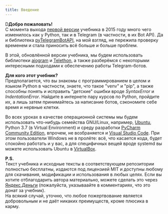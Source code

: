 ```yaml
---
title: Введение
---
```


D**Добро пожаловать!**  
С момента выхода [первой версии](https://mastergroosha.github.io/telegram-tutorial/) учебника в 2015 году
много чего изменилось как у Python, так и в Telegram (в частности, в их Bot API). 
Да и библиотека [pyTelegramBotAPI](https://github.com/eternnoir/pyTelegramBotAPI), на мой взгляд,
не пережила проверку временем и стала приносить всё больше и больше проблем.

В этой, обновлённой версии учебника, мы будем использовать библиотеки [aiogram]() и [Telethon](), а также
разберёмся с некоторыми интересными подходами к обеспечению работы Telegram-ботов.

**Для кого этот учебник?**  
Предполагается, что вы знакомы с программированием в целом и языком Python в частности, знаете, что такое "venv" и "pip", 
а также способны понять и исправить "детские" ошибки вроде _SyntaxError_ и _IndentationError_. Найдите в интернете пару
курсов по Python, пройдите их, а лишь затем принимайтесь за написание ботов, сэкономите себе время и нервные клетки.

Во всех уроках в качестве операционной системы мы будем использовать что-нибудь семейства GNU/Linux, 
например, [Ubuntu](https://ubuntu.com/), Python 3.7 (в Virtual Environment) и среду разработки 
[PyCharm Community Edition](https://www.jetbrains.com/ru-ru/pycharm/download/), впрочем, не возбраняется и [Visual Studio Code](https://code.visualstudio.com/).
При этом пользователи Windows не в пролёте: всё, что касается кода, будет спокойно работать и у вас, а для специфичных вещей
вроде systemd вы можете использовать Ubuntu в [VirtualBox](https://www.virtualbox.org).

**P.S.**  
Текст учебника и исходные тексты в соответствующем репозитории полностью бесплатны, издаются под лицензией MIT
и доступны любому для скачивания, модификации и использования в любых целях. Если вы хотите отблагодарить автора материально,
можете сделать это через [Яндекс.Деньги](https://money.yandex.ru/to/41001515922197) (пожалуйста, указываайте в комментариях, что это донат за учебник).  
На всякий случай, уточню, что любое пожертвование является добровольным и не даёт никаких преимуществ, кроме плюсика в карму.